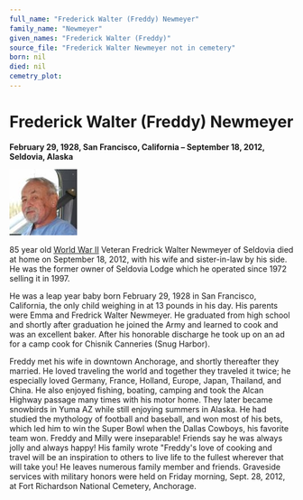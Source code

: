 ```yaml
---
full_name: "Frederick Walter (Freddy) Newmeyer"
family_name: "Newmeyer"
given_names: "Frederick Walter (Freddy)"
source_file: "Frederick Walter Newmeyer not in cemetery"
born: nil
died: nil
cemetry_plot: 
---
```

# Frederick Walter (Freddy) Newmeyer

**February 29, 1928, San Francisco, California – September 18, 2012,
Seldovia, Alaska**

![](../assets/images/Frederick%20Walter%20Newmeyer%20not%20in%20cemetery/media/image1.jpeg)

85 year old [World War
II](http://www.legacy.com/memorial-sites/ww2/?personid=160229166&affiliateID=1898)
Veteran Fredrick Walter Newmeyer of Seldovia died at home on September
18, 2012, with his wife and sister-in-law by his side. He was the former
owner of Seldovia Lodge which he operated since 1972 selling it in
1997.  
  
He was a leap year baby born February 29, 1928 in San Francisco,
California, the only child weighing in at 13 pounds in his day. His
parents were Emma and Fredrick Walter Newmeyer. He graduated from high
school and shortly after graduation he joined the Army and learned to
cook and was an excellent baker. After his honorable discharge he took
up on an ad for a camp cook for Chisnik Canneries (Snug Harbor).

Freddy met his wife in downtown Anchorage, and shortly thereafter they
married. He loved traveling the world and together they traveled it
twice; he especially loved Germany, France, Holland, Europe, Japan,
Thailand, and China. He also enjoyed fishing, boating, camping and took
the Alcan Highway passage many times with his motor home. They later
became snowbirds in Yuma AZ while still enjoying summers in Alaska. He
had studied the mythology of football and baseball, and won most of his
bets, which led him to win the Super Bowl when the Dallas Cowboys, his
favorite team won. Freddy and Milly were inseparable\! Friends say he
was always jolly and always happy\! His family wrote "Freddy's love of
cooking and travel will be an inspiration to others to live life to the
fullest wherever that will take you\! He leaves numerous family member
and friends. Graveside services with military honors were held on Friday
morning, Sept. 28, 2012, at Fort Richardson National Cemetery,
Anchorage.
